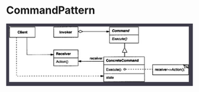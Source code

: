 # CommandPattern

![Schema pattern](https://github.com/TheNormanCoder/CommandPattern/raw/main/image.png)
